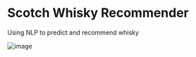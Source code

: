 # Scotch Whisky Recommender 

Using NLP to predict and recommend whisky


![image](https://user-images.githubusercontent.com/69510554/110756198-e30beb80-8217-11eb-8ba8-e72c6c5b487c.png)
